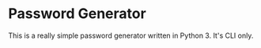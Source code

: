 # Password Generator
This is a really simple password generator written in Python 3. It's CLI only.
